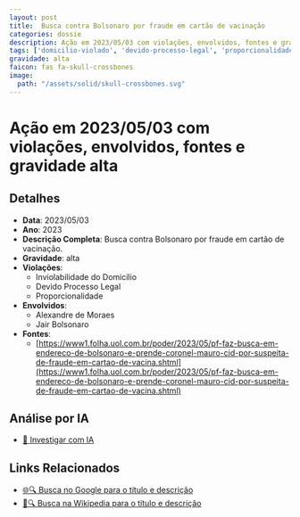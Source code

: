 ```yaml
---
layout: post
title:  Busca contra Bolsonaro por fraude em cartão de vacinação
categories: dossie
description: Ação em 2023/05/03 com violações, envolvidos, fontes e gravidade alta
tags: ['domicilio-violado', 'devido-processo-legal', 'proporcionalidade', 'alexandre-de-moraes', 'jair-bolsonaro', 'gravidade-alta']
gravidade: alta
faicon: fas fa-skull-crossbones
image:
  path: "/assets/solid/skull-crossbones.svg"
---
```


# Ação em 2023/05/03 com violações, envolvidos, fontes e gravidade alta

## Detalhes
- **Data**: 2023/05/03
- **Ano**: 2023
- **Descrição Completa**: Busca contra Bolsonaro por fraude em cartão de vacinação.
- **Gravidade**: alta <i class="fas fa-skull-crossbones fa-2x"></i>
- **Violações**:
  - Inviolabilidade do Domicílio
  - Devido Processo Legal
  - Proporcionalidade
- **Envolvidos**:
  - Alexandre de Moraes
  - Jair Bolsonaro
- **Fontes**:
  - [https://www1.folha.uol.com.br/poder/2023/05/pf-faz-busca-em-endereco-de-bolsonaro-e-prende-coronel-mauro-cid-por-suspeita-de-fraude-em-cartao-de-vacina.shtml](https://www1.folha.uol.com.br/poder/2023/05/pf-faz-busca-em-endereco-de-bolsonaro-e-prende-coronel-mauro-cid-por-suspeita-de-fraude-em-cartao-de-vacina.shtml)

## Análise por IA
- [🤖 Investigar com IA](https://www.perplexity.ai/search?q=%22Alexandre%20de%20Moraes%22%20Busca%20contra%20Bolsonaro%20por%20fraude%20em%20cart%C3%A3o%20de%20vacina%C3%A7%C3%A3o%20Busca%20contra%20Bolsonaro%20por%20fraude%20em%20cart%C3%A3o%20de%20vacina%C3%A7%C3%A3o.%20Inviolabilidade%20do%20Domic%C3%ADlio%20Devido%20Processo%20Legal%20Proporcionalidade%202023%20gravidade%20alta)

## Links Relacionados
- [🌐🔍 Busca no Google para o título e descrição](https://www.google.com/search?q=%22Alexandre%20de%20Moraes%22%20Busca%20contra%20Bolsonaro%20por%20fraude%20em%20cart%C3%A3o%20de%20vacina%C3%A7%C3%A3o%20Busca%20contra%20Bolsonaro%20por%20fraude%20em%20cart%C3%A3o%20de%20vacina%C3%A7%C3%A3o.%20Inviolabilidade%20do%20Domic%C3%ADlio%20Devido%20Processo%20Legal%20Proporcionalidade%202023%20gravidade%20alta)
- [📖🔍 Busca na Wikipedia para o título e descrição](https://pt.wikipedia.org/w/index.php?search=%22Alexandre%20de%20Moraes%22%20Busca%20contra%20Bolsonaro%20por%20fraude%20em%20cart%C3%A3o%20de%20vacina%C3%A7%C3%A3o%20Busca%20contra%20Bolsonaro%20por%20fraude%20em%20cart%C3%A3o%20de%20vacina%C3%A7%C3%A3o.%20Inviolabilidade%20do%20Domic%C3%ADlio%20Devido%20Processo%20Legal%20Proporcionalidade%202023%20gravidade%20alta)

